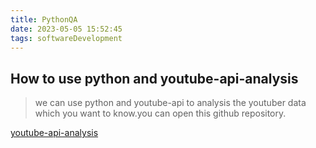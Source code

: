 ```yaml
---
title: PythonQA
date: 2023-05-05 15:52:45
tags: softwareDevelopment
---
```


## How to use python and youtube-api-analysis 

>we can use python and youtube-api to analysis the youtuber data which you want to know.you can open this github repository.


[youtube-api-analysis](https://github.com/thu-vu92/youtube-api-analysis)
